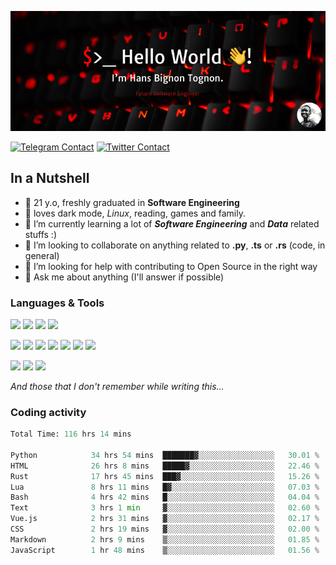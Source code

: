 ![Cover](assets/gh-readme-cover.png)

[![Telegram Contact](https://img.shields.io/badge/Telegram-%230088CC.svg?style=for-the-badge&logo=telegram&logoColor=white)](https://t.me/hanstobi) [![Twitter Contact](https://img.shields.io/badge/Twitter-%2308A0E9.svg?style=for-the-badge&logo=twitter&logoColor=white)](https://twitter.com/tognon_hans)

## In a Nutshell
- 👤 21 y.o, freshly graduated in **Software Engineering**
- 🖤 loves dark mode, *Linux*, reading, games and family.
- 🌱 I’m currently learning a lot of ***Software Engineering*** and ***Data*** related stuffs :)
- 👯 I’m looking to collaborate on anything related to **.py**, **.ts** or **.rs** (code, in general)
- 🤔 I’m looking for help with contributing to Open Source in the right way
- 💬 Ask me about anything (I'll answer if possible)

### Languages & Tools
![](https://img.shields.io/badge/Linux-%23eab30f.svg?style=for-the-badge&logo=linux&logoColor=black) ![](https://img.shields.io/badge/Git-%23e54a2f.svg?style=for-the-badge&logo=git&logoColor=white) ![](https://img.shields.io/badge/Github-%231a1d21.svg?style=for-the-badge&logo=github&logoColor=white) ![](https://img.shields.io/badge/Docker-%230394f0.svg?style=for-the-badge&logo=docker&logoColor=white)

![](https://img.shields.io/badge/C-%231a1d21.svg?style=for-the-badge&logo=C&logoColor=white) ![](https://img.shields.io/badge/TypeScript-%230074c2.svg?style=for-the-badge&logo=typescript&logoColor=white) ![](https://img.shields.io/badge/Python-%23f0c540.svg?style=for-the-badge&logo=python) ![](https://img.shields.io/badge/Rust-%23ea4800.svg?style=for-the-badge&logo=rust) ![](https://img.shields.io/badge/Php-%237175aa.svg?style=for-the-badge&logo=php&logoColor=white) ![](https://img.shields.io/badge/HTML-%23d84924.svg?style=for-the-badge&logo=html5&logoColor=white) ![](https://img.shields.io/badge/Scss-%23c45f92.svg?style=for-the-badge&logo=sass&logoColor=white)

![](https://img.shields.io/badge/Vue-%23314559.svg?style=for-the-badge&logo=vue.js) ![](https://img.shields.io/badge/Laravel-%23e54a2f.svg?style=for-the-badge&logo=laravel&logoColor=white) ![](https://img.shields.io/badge/Adonis-%235a45ff.svg?style=for-the-badge&logo=adonisjs)

*And those that I don't remember while writing this...*

### Coding activity
<!--START_SECTION:waka-->

```python
Total Time: 116 hrs 14 mins

Python            34 hrs 54 mins  ███████▓░░░░░░░░░░░░░░░░░   30.01 %
HTML              26 hrs 8 mins   █████▓░░░░░░░░░░░░░░░░░░░   22.46 %
Rust              17 hrs 45 mins  ███▓░░░░░░░░░░░░░░░░░░░░░   15.26 %
Lua               8 hrs 11 mins   █▓░░░░░░░░░░░░░░░░░░░░░░░   07.03 %
Bash              4 hrs 42 mins   █░░░░░░░░░░░░░░░░░░░░░░░░   04.04 %
Text              3 hrs 1 min     ▓░░░░░░░░░░░░░░░░░░░░░░░░   02.60 %
Vue.js            2 hrs 31 mins   ▓░░░░░░░░░░░░░░░░░░░░░░░░   02.17 %
CSS               2 hrs 19 mins   ▓░░░░░░░░░░░░░░░░░░░░░░░░   02.00 %
Markdown          2 hrs 9 mins    ▒░░░░░░░░░░░░░░░░░░░░░░░░   01.85 %
JavaScript        1 hr 48 mins    ▒░░░░░░░░░░░░░░░░░░░░░░░░   01.56 %
```

<!--END_SECTION:waka-->
